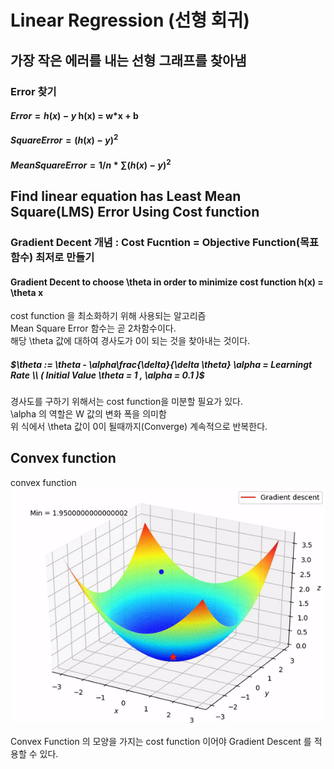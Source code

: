 # Linear Regression (선형 회귀)

## 가장 작은 에러를 내는 선형 그래프를 찾아냄

### Error 찾기

#### $Error = h(x) - y$ h(x) = w*x + b
#### $Square Error = (h(x) - y)^2$
#### $Mean Square Error = 1/n * \sum (h(x)-y)^2$

## Find linear equation has Least Mean Square(LMS) Error Using Cost function
### Gradient Decent 개념 : Cost Fucntion = Objective Function(목표함수) 최저로 만들기

#### Gradient Decent to choose \theta in order to minimize cost function h(x) = \theta x
cost function 을 최소화하기 위해 사용되는 알고리즘   
Mean Square Error 함수는 곧 2차함수이다.  
해당 \theta 값에 대하여 경사도가 0이 되는 것을 찾아내는 것이다.  
##### $\theta := \theta - \alpha\frac{\delta}{\delta \theta}  \alpha = Learningt Rate \\ ( Initial Value \theta = 1 , \alpha = 0.1 )$
경사도를 구하기 위해서는 cost function을 미분할 필요가 있다.  
\alpha 의 역할은 W 값의 변화 폭을 의미함   
위 식에서 \theta 값이 0이 될때까지(Converge) 계속적으로 반복한다.

## Convex function

convex function
![convex function](./ConvexFunction.gif)

Convex Function 의 모양을 가지는 cost function 이어야 Gradient Descent 를 적용할 수 있다.  
